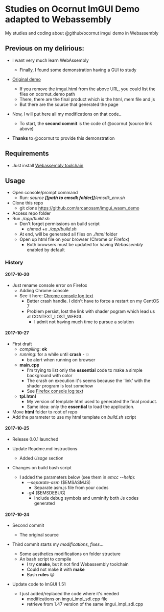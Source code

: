 # Studies on Ocornut ImGUI Demo adapted to Webassembly
My studies and coding about @github/ocornut imgui demo in Webassembly

## Previous on my delirious:

* I want very much learn WebAssembly
  * Finally, I found some demonstration having a GUI to study

* [Original demo](http://sol.gfxile.net/ocornut_demo/imgui.html)
  * If you remove the imgui.html from the above URL, you could list the files on ocornut_demo path
  * There, there are the final product which is the html, mem file and js
  * But there are the source that generated the page

* Now, I will put here all my modifications on that code..
   * To start, the __second commit__ is the code of @ocornut (source link above)

* **Thanks** to @ocornut to provide this demonstration

## Requirements
* Just install [Webassembly toolchain](http://webassembly.org/getting-started/developers-guide/)

## Usage
  * Open console/prompt command
    * Run: *source __[[path to emsdk folder]]__/emsdk_env.sh*
  * Clone this repo
    * git clone https://github.com/arcanosam/imgui_wasm_demo
  * Access repo folder
  * Run *./app/build.sh*
    * Don't forget permissions on build script
      * *chmod +x ./app/build.sh*
    * At end, will be generated all files on *./html* folder
    * Open up html file on your browser (Chrome or Firefox)
      * Both browsers must be updated for having *Webassembly* enabled by default


### History

#### 2017-10-20

* Just rename console error on Firefox
  * Adding Chrome console
  * See it here: [Chrome console log text](https://github.com/arcanosam/imgui_wasm_demo/blob/master/chrome_console_20171120.md)
    * Better crash handle. I didn't have to force a restart on my CentOS 7
    * Problem persist, lost the link with shader pogram which lead us at CONTEXT_LOST_WEBGL.
      * I admit not having much time to pursue a solution

#### 2017-10-27

* First draft
  * _compiling_: __ok__
  * _running_: for a while until __crash__ - :boom:
    * be alert when running on browser
  * __main.cpp__
    * I'm trying to list only the __essential__ code to make a simple background with color
    * The crash on execution it's seems because the 'link' with the shader program is lost somehow
    * See [Firefox console log text](https://github.com/arcanosam/imgui_wasm_demo/blob/master/firefox_console_20171027.md)
  * __tpl.html__
    * My version of template html used to generated the final product.
    * Same idea: only the __essential__ to load the application.
* Move __html__ folder to root of repo
* Add the parameter to use my html template on _build.sh_ script

#### 2017-10-25

* Release 0.0.1 launched

* Update Readme.md instructions
  * Added *Usage* section

* Changes on build bash script
  * I added the parameters below (see them in *emcc --help*):
    * *--separate-asm* ($EMSASMJS)
      * Separate asm.js file from your codes
    * *-g4* ($EMSDEBUG)
      * Include debug symbols and unminify both Js codes generated

#### 2017-10-24

* Second commit
  * The original source

* Third commit starts my *modifications*, *fixes*...
  * Some aesthetics modifications on folder structure
  * An bash script to compile
    * I try __cmake__, but it not find Webassembly toolchain
    * Could not make it with __make__
    * Bash __rules__ :wink:

* Update code to ImGUI 1.51
  * I just added/replaced the code where it's needed
    *  modifications on imgui_impl_sdl.cpp file
      *  retrieve from 1.47 version of the same imgui_impl_sdl.cpp
